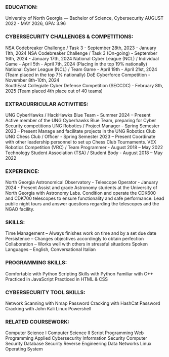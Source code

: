 
### EDUCATION:
University of North Georgia — Bachelor of Science, Cybersecurity
AUGUST 2022 - MAY 2026, GPA: 3.96

### CYBERSECURITY CHALLENGES & COMPETITIONS:
NSA Codebreaker Challenge / Task 3 - September 28th, 2023 - January 11th, 2024
NSA Codebreaker Challenge / Task 3 (On-going) - September 16th, 2024 - January 17th, 2024
National Cyber League (NCL) / Individual Game - April 5th - April 7th, 2024 (Placing in the top 19% nationally)
National Cyber League (NCL) / Team Game - April 19th - April 21st, 2024 (Team placed in the top 7% nationally)
DoE Cyberforce Competition - November 8th-10th, 2024                                                                          
SouthEast Collegiate Cyber Defense Competition (SECCDC) - February 8th, 2025 (Team placed 4th place out of 40 teams)

### EXTRACURRICULAR ACTIVITIES:
UNG CyberHawks / HackHawks Blue Team - Summer 2024 – Present
Active member of the UNG Cyberhawks Blue Team, preparing for Cyber Security competitions
UNG Robotics / Project Manager - Spring Semester 2023 – Present
Manage and facilitate projects in the UNG Robotics Club
UNG Chess Club / Officer - Spring Semester 2023 – Present
Coordinate with other leadership personnel to set up Chess Club Tournaments.
VEX Robotics Competition (VRC) / Team Programmer - August 2018 – May 2022
Technology Student Association (TSA) / Student Body - August 2018 – May 2022

### EXPERIENCE:
North Georgia Astronomical Observatory - Telescope Operator - January 2024 - Present
Assist and grade Astronomy students at the University of North Georgia with Astronomy Labs.
Condition and operate the CDK600 and CDK700 telescopes to ensure functionality and safe performance.
Lead public night tours and answer questions regarding the telescopes and the NGAO facility.

### SKILLS:
Time Management – Always finishes work on time and by a set due date
Persistence – Changes objectives accordingly to obtain perfection
Collaboration – Works well with others in stressful situations
Spoken Languages – English, Conversational Italian

### PROGRAMMING SKILLS:
Comfortable with Python
Scripting Skills with Python
Familiar with C++
Practiced in JavaScript
Practiced in HTML & CSS

### CYBERSECURITY TOOL SKILLS:
Network Scanning with Nmap
Password Cracking with HashCat
Password Cracking with John
Kali Linux
Powershell


### RELATED COURSEWORK:
Computer Science I
Computer Science II
Script Programming
Web Programming
Applied Cybersecurity
Information Security
Computer Security
Database Security
Reverse Engineering
Data Networks
Linux Operating System
